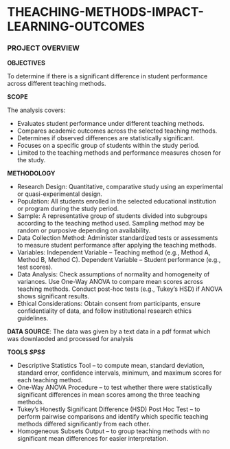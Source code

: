 # THEACHING-METHODS-IMPACT-LEARNING-OUTCOMES
### PROJECT OVERVIEW
**OBJECTIVES**

To determine if there is a significant difference in student performance across different teaching methods.

**SCOPE**

The analysis covers:
- Evaluates student performance under different teaching methods.
- Compares academic outcomes across the selected teaching methods.
- Determines if observed differences are statistically significant.
- Focuses on a specific group of students within the study period.
- Limited to the teaching methods and performance measures chosen for the study.
  
**METHODOLOGY**
- Research Design: Quantitative, comparative study using an experimental or quasi-experimental design.
- Population: All students enrolled in the selected educational institution or program during the study period.
- Sample: A representative group of students divided into subgroups according to the teaching method used. Sampling method may be random or purposive depending on availability.
- Data Collection Method: Administer standardized tests or assessments to measure student performance after applying the teaching methods.
- Variables:
Independent Variable – Teaching method (e.g., Method A, Method B, Method C).
Dependent Variable – Student performance (e.g., test scores).
- Data Analysis:
Check assumptions of normality and homogeneity of variances.
Use One-Way ANOVA to compare mean scores across teaching methods.
Conduct post-hoc tests (e.g., Tukey’s HSD) if ANOVA shows significant results.
- Ethical Considerations: Obtain consent from participants, ensure confidentiality of data, and follow institutional research ethics guidelines.

**DATA SOURCE**:
The data was given by a text data in a pdf format which was downlaoded and processed for analysis

**TOOLS**
_**SPSS**_

- Descriptive Statistics Tool – to compute mean, standard deviation, standard error, confidence intervals, minimum, and maximum scores for each teaching method.
- One-Way ANOVA Procedure – to test whether there were statistically significant differences in mean scores among the three teaching methods.
- Tukey’s Honestly Significant Difference (HSD) Post Hoc Test – to perform pairwise comparisons and identify which specific teaching methods differed significantly from each other.
- Homogeneous Subsets Output – to group teaching methods with no significant mean differences for easier interpretation.
  
